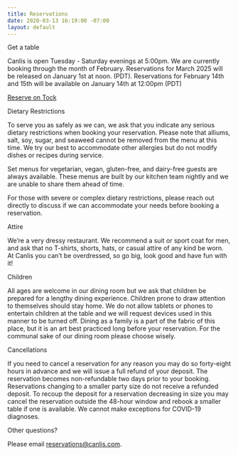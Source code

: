 ```yaml
---
title: Reservations
date: 2020-03-13 16:19:00 -07:00
layout: default
---
```


<p class="Caption">Get a table</p>

<p class="mb0 pb0"> Canlis is open Tuesday - Saturday evenings at 5:00pm. We are currently booking through the month of February. Reservations for March 2025 will be released on January 1st at noon. (PDT). Reservations for February 14th and 15th will be available on January 14th at 12:00pm (PDT)</p>
<p class="mt3 mb2 pb0"><a class="Button NoLine Caption" href="https://www.exploretock.com/canlis/" target="_blank">Reserve on Tock</a></p>

<div class="Caption mb4 mt4">Dietary Restrictions</div>

<p class="mb2 pb0">To serve you as safely as we can, we ask that you indicate any serious dietary restrictions when booking your reservation. Please note that alliums, salt, soy, sugar, and seaweed cannot be removed from the menu at this time. We try our best to accommodate other allergies but do not modify dishes or recipes during service.</p>

<p class="mb2 pb0">Set menus for vegetarian, vegan, gluten-free, and dairy-free guests are always available. These menus are built by our kitchen team nightly and we are unable to share them ahead of time.</p>

<p class="mb2 pb0">For those with severe or complex dietary restrictions, please reach out directly to discuss if we can accommodate your needs before booking a reservation.</p> 

<p class="Caption mt4">Attire</p>

<p class="mb0 pb0">We’re a very dressy restaurant. We recommend a suit or sport coat for men, and ask that no T-shirts, shorts, hats, or casual attire of any kind be worn. At Canlis you can’t be overdressed, so go big, look good and have fun with it!</p>

<div class="Caption mb4 mt4">Children</div>
<p class="mb0 pb0">All ages are welcome in our dining room but we ask that children be prepared for a lengthy dining experience. Children prone to draw attention to themselves should stay home. We do not allow tablets or phones to entertain children at the table and we will request devices used in this manner to be turned off. Dining as a family is a part of the fabric of this place, but it is an art best practiced long before your reservation. For the communal sake of our dining room please choose wisely. </p>

<div class="Caption mb4 mt4">Cancellations</div>
<p class="mb0 pb0">If you need to cancel a reservation for any reason you may do so forty-eight hours in advance and we will issue a full refund of your deposit. The reservation becomes non-refundable two days prior to your booking. Reservations changing to a smaller party size do not receive a refunded deposit. To recoup the deposit for a reservation decreasing in size you may cancel the reservation outside the 48-hour window and rebook a smaller table if one is available. We cannot make exceptions for COVID-19 diagnoses.  </p>

<div class="Caption mb4 mt4">Other questions?</div>

Please email [reservations@canlis.com](mailto:reservations@canlis.com).

